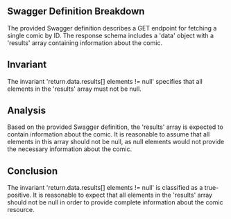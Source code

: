 ## Swagger Definition Breakdown
The provided Swagger definition describes a GET endpoint for fetching a single comic by ID. The response schema includes a 'data' object with a 'results' array containing information about the comic.

## Invariant
The invariant 'return.data.results[] elements != null' specifies that all elements in the 'results' array must not be null.

## Analysis
Based on the provided Swagger definition, the 'results' array is expected to contain information about the comic. It is reasonable to assume that all elements in this array should not be null, as null elements would not provide the necessary information about the comic.

## Conclusion
The invariant 'return.data.results[] elements != null' is classified as a true-positive. It is reasonable to expect that all elements in the 'results' array should not be null in order to provide complete information about the comic resource.
